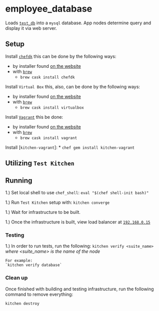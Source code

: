 # employee_database

Loads [`test_db`](https://github.com/datacharmer/test_db) into a `mysql` database.  App nodes determine query and display it via web server.

## Setup

Install [`chefdk`](https://downloads.chef.io/chefdk/) this can be done by the following ways:
* by installer found [on the website](https://downloads.chef.io/chefdk/)
* with [`brew`](https://brew.sh)
    * `brew cask install chefdk`

Install `Virtual Box` this, also, can be done by the following ways:
* by installer found [on the website](https://www.virtualbox.org/wiki/Downloads)
* with [`brew`](https://brew.sh)
    * `brew cask install virtualbox`

Install [`Vagrant`](https://www.vagrantup.com/) this be done:
* by installer found [on the website](https://www.vagrantup.com/downloads.html)
* with [`brew`](https://brew.sh)
    * `brew cask install vagrant`

Install [`kitchen-vagrant`]:
    * `chef gem install kitchen-vagrant`

## Utilizing `Test Kitchen`
## Running

1.) Set local shell to use `chef_shell`:
    `eval "$(chef shell-init bash)"`

1.) Run `Test Kitchen` setup with:
    `kitchen converge`

1.) Wait for infrastructure to be built.

1.) Once the infrastructure is built, view load balancer at [`192.168.0.15`](http://192.168.0.15)

### Testing

1.) In order to run tests, run the following:
    `kitchen verify <suite_name>`
    _where <suite_name> is the name of the node_

    For example:
    `kitchen verify database`

### Clean up

Once finished with building and testing infrastructure, run the following command to remove everything:

`kitchen destroy`